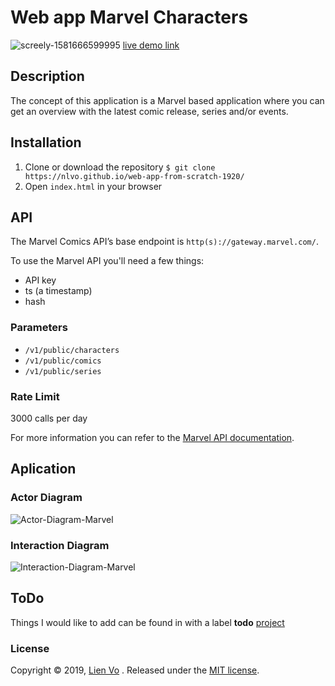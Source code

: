 # Web app Marvel Characters
![screely-1581666599995](https://user-images.githubusercontent.com/8554238/74512208-0cb8ed00-4f08-11ea-8774-58dd3b033cb7.png)
[live demo link](https://nlvo.github.io/web-app-from-scratch-1920/)

## Description
The concept of this application is a Marvel based application where you can get an overview with the latest comic release, series and/or events.

## Installation
1. Clone or download the repository
`$ git clone https://nlvo.github.io/web-app-from-scratch-1920/`
1. Open
`index.html` in your browser

## API
The Marvel Comics API’s base endpoint is `http(s)://gateway.marvel.com/`.

To use the Marvel API you'll need a few things:

* API key
* ts (a timestamp)
* hash

### Parameters
* `/v1/public/characters`
* `/v1/public/comics`
* `/v1/public/series`

### Rate Limit
3000 calls per day

For more information you can refer to the [Marvel API documentation](https://developer.marvel.com/documentation/).

## Aplication
### Actor Diagram
![Actor-Diagram-Marvel](https://user-images.githubusercontent.com/8554238/74510825-db8aed80-4f04-11ea-8c2b-5ab86841990c.png)

### Interaction Diagram
![Interaction-Diagram-Marvel](https://user-images.githubusercontent.com/8554238/74510815-d7f76680-4f04-11ea-915b-4276cb06d161.png)

## ToDo
Things I would like to add can be found in with a label __todo__
[project](https://github.com/nlvo/web-app-from-scratch-1920/projects)

### License
Copyright © 2019, [Lien Vo](https://github.com/nlvo) . Released under the [MIT license](https://github.com/nlvo/web-app-from-scratch-1920/blob/master/LICENSE).

<!-- Add a link to your live demo in Github Pages 🌐-->

<!-- ☝️ replace this description with a description of your own work -->

<!-- replace the code in the /docs folder with your own, so you can showcase your work with GitHub Pages 🌍 -->

<!-- Add a nice poster image here at the end of the week, showing off your shiny frontend 📸 -->

<!-- Maybe a table of contents here? 📚 -->

<!-- How about a section that describes how to install this project? 🤓 -->

<!-- ...but how does one use this project? What are its features 🤔 -->

<!-- What external data source is featured in your project and what are its properties 🌠 -->

<!-- Maybe a checklist of done stuff and stuff still on your wishlist? ✅ -->

<!-- How about a license here? 📜 (or is it a licence?) 🤷 -->

